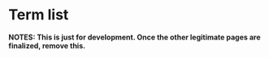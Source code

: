# Term list

**NOTES: This is just for development. Once the other legitimate pages are finalized, remove this.**
